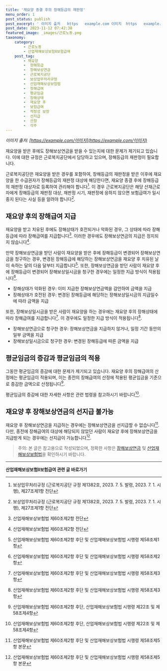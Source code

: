 ```yaml
---
title: '재요양 종결 후의 장해등급의 재판정'
menu_order: 1
post_status: publish
post_excerpt: ' 이미지 출처   https   example.com 이미지  https   example.com 이미지  '
post_date: 2023-11-12 07:42:38
featured_image: _images/근로노동.png
taxonomy:
    category:
        - 근로노동
        - 산업재해보상보험Ⅱ보험급여
    post_tag:
        - 재요양
        -  장해등급
        -  장해보상연금
        -  근로복지공단
        -  보상업무처리규정
        -  산업재해보상보험법
        -  장해급여
        -  평균임금
        -  장해상태
        -  재요양 후
        -  보험급여
        -  적정성 보장
        -  선지급
        -  산정
        -  각주
---
```



*이미지 출처: [https://example.com/이미지](https://example.com/이미지)*

재요양을 받은 후에도 장해보상연금을 받을 수 있는지에 대한 문제가 제기되고 있습니다. 이에 대한 규정은 근로복지공단에서 담당하고 있으며, 장해등급의 재판정이 필요합니다.

근로복지공단은 재요양을 받은 경우를 포함하여, 장해등급의 재판정을 받은 이후에 재요양을 한 수급권자가 장해등급의 재판정 대상에 해당한다면, 재요양 종결 후에 장해등급의 재판정 대상자로 등록하여 관리해야 합니다[^1]. 이 경우 근로복지공단은 해당 산재근로자에게 장해등급의 재판정 대상, 재판정 시기, 재판정에 응하지 않으면 보험급여가 일시중지 된다는 사실 등을 알려야 합니다[^1].

## 재요양 후의 장해급여 지급

재요양을 받고 치유된 후에도 장해상태가 호전되거나 악화된 경우, 그 상태에 따라 장해등급에 따라 장해급여를 지급합니다[^2]. 이러한 경우에도 장해보상연금의 지급은 정지되지 않습니다[^2].

만약 장해보상연금을 받던 사람이 재요양을 받은 후에 장해등급이 변경되어 장해보상연금을 청구하는 경우, 변경된 장해등급에 해당하는 장해보상연금을 재요양 후 치유된 날이 속하는 달의 다음 달부터 지급합니다[^3]. 또한, 장해보상연금을 받던 사람이 재요양 후에 장해등급이 변경되어 장해보상일시금을 청구한 경우에는 일정한 지급 방식이 적용됩니다[^4].

- 장해상태가 악화된 경우: 이미 지급한 장해보상연금액을 감안하여 금액을 지급
- 장해상태가 호전된 경우: 변경된 장해등급에 해당하는 장해보상일시금의 지급일수에 따라 금액을 지급

또한, 장해보상일시금을 받은 사람이 재요양을 하는 경우에는 재요양 후의 장해상태에 따라 장해급여를 지급합니다[^5]. 이 경우에도 일정한 지급 방식이 적용됩니다[^5].

- 장해보상연금으로 청구한 경우: 장해보상연금을 지급하지 않거나, 일정 기간 동안의 일부 금액을 지급
- 장해보상일시금으로 청구한 경우: 변경된 장해등급에 따른 금액을 지급

## 평균임금의 증감과 평균임금의 적용

그동안 평균임금의 증감에 대한 문제가 제기되고 있습니다. 재요양 후의 장해급여의 산정에는 평균임금이 적용되며, 이는 종전의 장해급여의 산정에 적용된 평균임금을 기준으로 증감한 금액으로 산정됩니다[^6].

평균임금의 증감에 대한 자세한 사항은 관련 법령을 참고하시기 바랍니다[^6].

## 재요양 후 장해보상연금의 선지급 불가능

재요양 후 장해보상연금을 지급하는 경우에는 장해보상연금을 선지급할 수 없습니다[^7]. 다만, 종전에 장해급여의 대상에 해당되지 않았던 사람이 재요양 후에 장해보상연금을 지급받게 되는 경우에는 선지급이 가능합니다[^7].

[장해보상연금]: https://example.com/장해보상연금
[산업재해보상보험법]: https://example.com/산업재해보상보험법

> 주의: 본 글은 참고용으로 작성되었으며, 정확한 사항은 [장해보상연금] 및 [산업재해보상보험법]을 확인하시기 바랍니다.

[^1]: 보상업무처리규정 (근로복지공단 규정 제1382호, 2023. 7. 5. 발령, 2023. 7. 1. 시행), 제27조제1항 전단
[^2]: 산업재해보상보험법 제60조제2항 전단
[^3]: 산업재해보상보험법 제60조제2항 후단 및 산업재해보상보험법 시행령 제58조제1항
[^4]: 산업재해보상보험법 제60조제2항 후단 및 산업재해보상보험법 시행령 제58조제2항
[^5]: 산업재해보상보험법 제60조제2항 후단 및 산업재해보상보험법 시행령 제58조제3항
[^6]: 산업재해보상보험법 제60조제2항 후단, 산업재해보상보험법 시행령 제22조 및 제58조제4항
[^7]: 산업재해보상보험법 제60조제2항 후단 및 산업재해보상보험법 시행령 제58조제5항 본문
<!-- wp:separator -->
<hr class="wp-block-separator has-alpha-channel-opacity"/>
<!-- /wp:separator -->

<!-- wp:group {"backgroundColor":"base","layout":{"type":"constrained"}} -->
<div class="wp-block-group has-base-background-color has-background"><!-- wp:paragraph {"align":"center","fontSize":"medium"} -->
<p class="has-text-align-center has-large-font-size"><strong>산업재해보상보험Ⅱ보험급여 관련 글 바로가기</strong></p>
<!-- /wp:paragraph -->


<!-- wp:latest-posts {"categories":[{"id":10872,"count":19,"description":"","link":"https://uknowlaw.com/category/%ec%82%b0%ec%97%85%ec%9e%ac%ed%95%b4%eb%b3%b4%ec%83%81%eb%b3%b4%ed%97%98%e2%85%b1%eb%b3%b4%ed%97%98%ea%b8%89%ec%97%ac/","name":"산업재해보상보험Ⅱ보험급여","slug":"산업재해보상보험Ⅱ보험급여","taxonomy":"category","parent":0,"meta":[],"_links":{"self":[{"href":"https://uknowlaw.com/wp-json/wp/v2/categories/10872"}],"collection":[{"href":"https://uknowlaw.com/wp-json/wp/v2/categories"}],"about":[{"href":"https://uknowlaw.com/wp-json/wp/v2/taxonomies/category"}],"wp:post_type":[{"href":"https://uknowlaw.com/wp-json/wp/v2/posts?categories=10872"}],"curies":[{"name":"wp","href":"https://api.w.org/{rel}","templated":true}]}}],"postsToShow":100,"excerptLength":28,"postLayout":"grid","columns":2,"featuredImageAlign":"left","featuredImageSizeSlug":"large","fontSize":18px} /--></div>
<!-- /wp:group -->